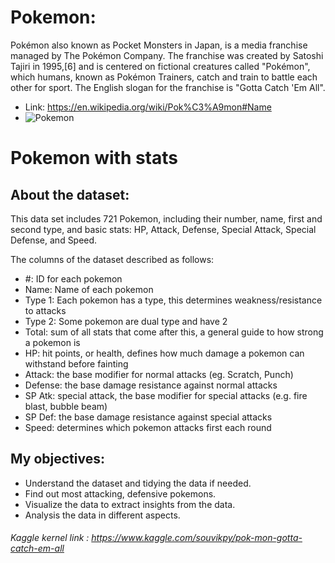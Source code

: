 # Pokemon:
Pokémon also known as Pocket Monsters in Japan, is a media franchise managed by The Pokémon Company. The franchise was created by Satoshi Tajiri in 1995,[6] and is centered on fictional creatures called "Pokémon", which humans, known as Pokémon Trainers, catch and train to battle each other for sport. The English slogan for the franchise is "Gotta Catch 'Em All".
* Link: https://en.wikipedia.org/wiki/Pok%C3%A9mon#Name
* ![Pokemon](https://upload.wikimedia.org/wikipedia/commons/thumb/9/98/International_Pok%C3%A9mon_logo.svg/269px-International_Pok%C3%A9mon_logo.svg.png)
# Pokemon with stats
## About the dataset:
This data set includes 721 Pokemon, including their number, name, first and second type, and basic stats: HP, Attack, Defense, Special Attack, Special Defense, and Speed. 

The columns of the dataset described as follows:

* #: ID for each pokemon
*  Name: Name of each pokemon
* Type 1: Each pokemon has a type, this determines weakness/resistance to attacks
* Type 2: Some pokemon are dual type and have 2
* Total: sum of all stats that come after this, a general guide to how strong a pokemon is
* HP: hit points, or health, defines how much damage a pokemon can withstand before fainting
* Attack: the base modifier for normal attacks (eg. Scratch, Punch)
* Defense: the base damage resistance against normal attacks
* SP Atk: special attack, the base modifier for special attacks (e.g. fire blast, bubble beam)
* SP Def: the base damage resistance against special attacks
* Speed: determines which pokemon attacks first each round


## My objectives:
* Understand the dataset and tidying the data if needed.
* Find out most attacking, defensive pokemons.
* Visualize the data to extract insights from the data.
* Analysis the data in different aspects.
###### Kaggle kernel link : https://www.kaggle.com/souvikpy/pok-mon-gotta-catch-em-all
